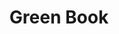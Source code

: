 ---
title: "Green Book"
year: 2018
rating: 1.5
stars: "★½"
rewatched: false
permalink: "green-book"
watched_on: 2020-09-08
---